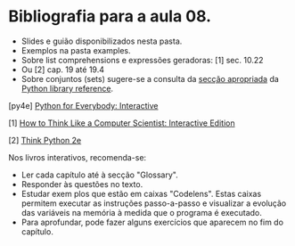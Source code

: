 # Bibliografia para a aula 08.

* Slides e guião disponibilizados nesta pasta.
* Exemplos na pasta examples.
* Sobre list comprehensions e expressões geradoras: [1] sec. 10.22
* Ou [2] cap. 19 até 19.4
* Sobre conjuntos (sets) sugere-se a consulta da
[secção apropriada](https://docs.python.org/3/library/stdtypes.html#set-types-set-frozenset)
da [Python library reference](https://docs.python.org/3/library/index.html).

[py4e] [Python for Everybody: Interactive](https://elearning.ua.pt/mod/lti/view.php?id=1137743)

[1] [How to Think Like a Computer Scientist: Interactive Edition](https://runestone.academy/runestone/static/thinkcspy/index.html)

[2] [Think Python 2e](http://greenteapress.com/wp/think-python-2e/)

Nos livros interativos, recomenda-se:

* Ler cada capítulo até à secção "Glossary".
* Responder às questões no texto.
* Estudar exem
plos que estão em caixas "Codelens".
  Estas caixas permitem executar as instruções passo-a-passo e visualizar a
  evolução das variáveis na memória à medida que o programa é executado.
* Para aprofundar, pode fazer alguns exercícios que aparecem no fim do capítulo.

